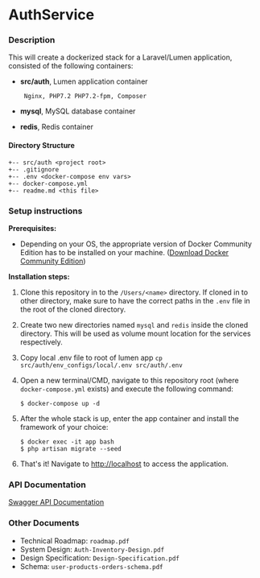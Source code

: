 # AuthService

### **Description**

This will create a dockerized stack for a Laravel/Lumen application, consisted of the following containers:
-  **src/auth**, Lumen application container

        Nginx, PHP7.2 PHP7.2-fpm, Composer
            
-  **mysql**, MySQL database container 

-  **redis**, Redis container

#### **Directory Structure**
```
+-- src/auth <project root>
+-- .gitignore
+-- .env <docker-compose env vars>
+-- docker-compose.yml
+-- readme.md <this file>
```

### **Setup instructions**

**Prerequisites:** 

* Depending on your OS, the appropriate version of Docker Community Edition has to be installed on your machine.  ([Download Docker Community Edition](https://hub.docker.com/search/?type=edition&offering=community))

**Installation steps:** 

1. Clone this repository in to the `/Users/<name>` directory. If cloned in to other directory, make sure to have the correct paths in the `.env` file in the root of the cloned directory.

2. Create two new directories named `mysql` and `redis` inside the cloned directory. This will be used as volume mount location for the services respectively.

3. Copy local .env file to root of lumen app `cp src/auth/env_configs/local/.env src/auth/.env`

4. Open a new terminal/CMD, navigate to this repository root (where `docker-compose.yml` exists) and execute the following command:

    ```
    $ docker-compose up -d
    ```

5. After the whole stack is up, enter the app container and install the framework of your choice:

    ```
    $ docker exec -it app bash
    $ php artisan migrate --seed
    ```

5. That's it! Navigate to [http://localhost](http://localhost) to access the application.

### **API Documentation**

[Swagger API Documentation](https://app.swaggerhub.com/apis-docs/nseethapathy/authService/1.0.0)

### **Other Documents**

- Technical Roadmap:    `roadmap.pdf`
- System Design:   `Auth-Inventory-Design.pdf`
- Design Specification:    `Design-Specification.pdf`
- Schema:   `user-products-orders-schema.pdf`